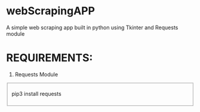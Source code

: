 # webScrapingAPP
A simple web scraping app built in python using Tkinter and Requests module

<h1><b>REQUIREMENTS: </b></h1>
<ol>
  <li>Requests Module</li>
</ol>

<fieldset>
  <p>pip3 install requests</p>
</fieldset>
